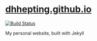 # [dhhepting.github.io](https://dhhepting.github.io)

[![Build Status](https://travis-ci.org/dhhepting/dhhepting.github.io.svg?branch=master)](https://travis-ci.org/dhhepting/dhhepting.github.io)

My personal website, built with Jekyll
